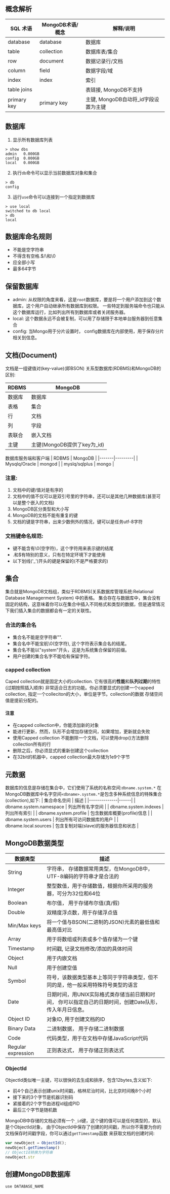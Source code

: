 ## 概念解析
| SQL 术语 | MongoDB术语/概念 | 解释/说明 |
|----------|------------------|-----------|
|database| database | 数据库 |
| table | collection | 数据库表/集合 |
| row | document | 数据记录行/文档 |
| column | field | 数据字段/域 |
| index | index | 索引 |
| table joins | | 表链接, MongoDB不支持 |
| primary key | primary key | 主键, MongoDB自动将_id字段设置为主键 |
## 数据库
1. 显示所有数据库列表
```shell
> show dbs
admin   0.000GB
config  0.000GB
local   0.000GB
```
2. 执行`db`命令可以显示当前数据库对象和集合
```shell
> db
config
```
3. 运行`use`命令可以连接到一个指定到数据库
```shell
> use local
switched to db local
> db
local
```
## 数据库命名规则
- 不能是空字符串
- 不得含有空格.$/\和\0
- 应全部小写
- 最多64字节
## 保留数据库
- admin: 从权限的角度来看，这是`root`数据库，要是将一个用户添加到这个数据库，这个用户自动继承所有数据库到权限。
        一些特定到服务端命令也只能从这个数据库运行，比如列出所有到数据库或者关闭服务器。
- local: 这个数据永远不会被复制，可以用了存储限于本地单台服务器到任意集合
- config: 当Mongo用于分片设置时， config数据库在内部使用，用于保存分片相关到信息。
## 文档(Document)
文档是一组键值对(key-value)(即BSON) 关系型数据库(RDBMS)和MongoDB的区别:

| RDBMS | MongoDB |
|-------|---------|
| 数据库 | 数据库 |
| 表格 | 集合 |
| 行 | 文档 |
| 列 | 字段 |
| 表联合 | 嵌入文档 |
| 主键 | 主键(MongoDB提供了key为_id) |

数据库服务端和客户端
| RDBMS | MongoDB |
|-------|---------|
| Mysqlq/Oracle | mongod |
| myslq/sqlplus | mongo |
### 注意:
1. 文档中的键/值对是有序的
2. 文档中的值不仅可以是双引号里的字符串，还可以是其他几种数据库(甚至可以是整个嵌入的文档)
3. MongoDB区分类型和大小写
4. MongoDB的文档不能有重复的键
5. 文档的键是字符串，出来少数例外的情况，键可以是任务utf-8字符

### 文档键命名规范:
- 键不能含有\0(空字符)，这个字符用来表示键的结尾
- .和$有特别的意义，只有在特定环境下才能使用
- 以下划线('_')开头的键是保留的(不是严格要求的)


## 集合

集合就是MongoDB文档组，类似于RDBMS(关系数据库管理系统:Relational Database Managerment System) 中的表格。
集合存在与数据库中，集合没有固定的结构，这意味着你可以在集合中插入不同格式和类型的数据，但是通常情况下我们插入集合的数据都会有一定的关联性。

### 合法的集合名
- 集合名不能是空字符串"".
- 集合名中不能宝航\0(空字符), 这个字符表示集合名的结尾。
- 集合名不能以"system"开头，这是为系统集合保留的前缀。
- 用户创建的集合名字不能哈有保留字符。

### capped collection
Caped collection就是固定大小的collection.
它有很高的**性能**和**队列过期**的特性(过期按照插入顺序)
非常适合日志的功能。你必须要显式的创建一个capped collection, 指定一个colleciton的大小，单位是字节。collection的数据
存储空间值是提前分配的。
#### 注意
- 在capped collection中，你能添加新的对象
- 能进行更新，然而，队形不会增加存储空间，如果增加，更新就会失败
- 使用Capped collection 不能删除一个文档，可以使用drop()方法删除collection所有的行
- 删除之后，你必须显式的重新创建这个collection
- 在32bit的机器中，capped collection最大存储为1e9个字节
## 元数据
数据库的信息是存储在集合中，它们使用了系统的名称空间:`dbname.system.*`
在MongoDB数据库中名字空间`<dbname>.system.*`是包含多种系统信息的特殊集合(collection),如下:
| 集合命名空间 | 描述 |
|--------------|------|
| dbname.system.namespace | 列出所有名字空间 |
| dbname.system.indexes | 列出所有索引 |
| dbname.system.profile | 包含数据库概要(profile)信息 |
| dbname.system.users | 列出所有可访问数据库的用户 |
| dbname.local.sources | 包含复制对端(slave)的服务器信息和状态 |
## MongoDB数据类型
| 数据类型 | 描述 |
|----------|------|
| String | 字符串， 存储数据常用类型，在MongoDB中，UTF-8编码的字符串才是合法的 |
| Integer | 整型数值，用于存储数值，根据你所采用的服务器，可分为32位和64位 |
| Boolean | 布尔值， 用于存储布尔值(真/假) |
| Double | 双精度浮点数，用于存储浮点值 |
| Min/Max keys | 将一个值与BSON(二进制的JSON)元素的最低值和最高值对比 |
| Array | 用于将数组或列表或多个值存储为一个键 |
| Timestamp | 时间戳, 记录文档修改/添加的具体时间 |
| Object | 用于内嵌文档 |
| Null | 用于创建空值 |
| Symbol | 符号，该数据类型基本上等同于字符串类型，但不同的是，他一般采用特殊符号类型的语言 |
| Date | 日期时间，用UNIX实际格式类存储当前日期和时间， 你可以指定自己的日期时间，创建Date队形，传入年月日信息。|
| Object ID | 对象ID, 用于创建文档的ID |
| Binary Data | 二进制数据， 用于存储二进制数据 |
| Code | 代码类型，用于在文档中存储JavaScript代码 |
| Regular expression | 正则表达式， 用于存储正则表达式 |
### ObjectId
ObjectId类似唯一主键，可以很快的去生成和排序，包含12bytes,含义如下:
- 前4个自己表示创建unix时间戳，格林尼治时间，比北京时间晚8个小时
- 接下来的3个字节是机器识别码
- 紧接着的2个字节由进程id组成PID
- 最后三个字节是随机数

MongoDB中存储的文档必须有一个`_id`键，这个键的值可以是任何类型的，默认是个ObjectId对象，
由于ObjectId中保存了创建的时间戳，所以你不需要为你的文档保存时间戳字段，你可以通过`getTimestamp`函数
来获取文档的创建时间:
```JavaScript
var newObject = ObjectId();
newObject.getTimestamp()
// ObjectId转换为字符串
newObject.str
```
## 创建MongoDB数据库
```shell
use DATABASE_NAME
```
